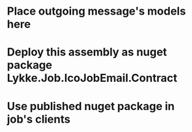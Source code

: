 ﻿# Place outgoing message's models here
# Deploy this assembly as nuget package Lykke.Job.IcoJobEmail.Contract
# Use published nuget package in job's clients